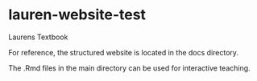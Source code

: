 # lauren-website-test
 Laurens Textbook

 For reference, the structured website is located in the docs directory.

 The .Rmd files in the main directory can be used for interactive teaching.   
